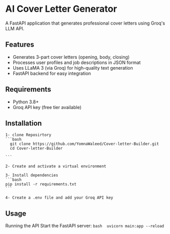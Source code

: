 # AI Cover Letter Generator

A FastAPI application that generates professional cover letters using Groq's LLM API.

## Features

- Generates 3-part cover letters (opening, body, closing)
- Processes user profiles and job descriptions in JSON format
- Uses LLaMA 3 (via Groq) for high-quality text generation
- FastAPI backend for easy integration

## Requirements

- Python 3.8+
- Groq API key (free tier available)

## Installation
    1- clone Reposirtory
    ```bash 
      git clone https://github.com/YomnaWaleed/Cover-letter-Builder.git
      cd Cover-letter-Builder
    
    ```

    2- Create and activate a virtual environment

    3- Install dependencies
    ```bash
    pip install -r requirements.txt
    ```

    4- Create a .env file and add your Groq API key


## Usage 
  Running the API
    Start the FastAPI server:
    ```bash 
    uvicorn main:app --reload
    ```
   